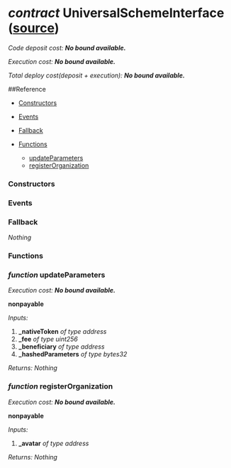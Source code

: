 # *contract* UniversalSchemeInterface ([source](https://github.com/daostack/daostack/tree/master/./contracts/universalSchemes/UniversalSchemeInterface.sol))
*Code deposit cost: **No bound available.***

*Execution cost: **No bound available.***

*Total deploy cost(deposit + execution): **No bound available.***

> 

##Reference
- [Constructors](#constructors)

- [Events](#events)

- [Fallback](#fallback)
- [Functions](#functions)
    - [updateParameters](#function-updateparameters)
    - [registerOrganization](#function-registerorganization)
### Constructors

### Events

### Fallback
*Nothing*
### Functions
### *function* updateParameters

*Execution cost: **No bound available.***

**nonpayable**

*Inputs:*
1. **_nativeToken** *of type address*
2. **_fee** *of type uint256*
3. **_beneficiary** *of type address*
4. **_hashedParameters** *of type bytes32*

*Returns:*
*Nothing*


### *function* registerOrganization

*Execution cost: **No bound available.***

**nonpayable**

*Inputs:*
1. **_avatar** *of type address*

*Returns:*
*Nothing*


